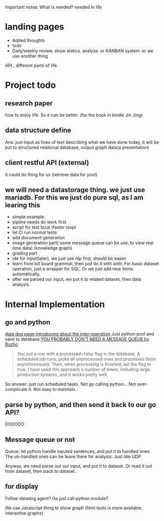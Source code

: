 Important notes:
What is needed? needed in life


# landing pages
- Added thoughts
- todo
- Daily/weekly review. show statics. analyze. or KANBAN system. or we use another thing 

API , different parts of life.

# Project todo

## research paper
how to enjoy life. So it can be better. (for the book in kindle Jin Jing)

## data structure define
Ans: just input as lines of text describing what we have done today, it will be put to structured relational database, output graph data(a presentation)

## client restful API (external)
it could do thing for us (retrieve data for yout)

## we will need a datastorage thing. we just use mariadb. For this we just do pure sql, as I am learing this

- simple example.
- pipline needs do work first.
- script for test local (faster loop)
- let CI run normal tests
- add document generation
- image generation part( some message queue can be use, to view real time data) (knowledge graph)
- grading part
- ide for input(later), we just use nlp first, should be easier
- learn from bill board grammar, then just do it with antlr. For basic dataset operation, just a wrapper for SQL. Or we just add new items automatically.
- after we parsed our input, we put it to related dataset, then data analysis.

# Internal Implementation
## go and python
[data dog page introducing about the inter-operation](https://www.datadoghq.com/blog/engineering/cgo-and-python/)
Just python pool and save to database [YOU PROBABLY DON’T NEED A MESSAGE QUEUE by Bozho](https://techblog.bozho.net/you-probably-dont-need-a-message-queue/)

> You put a row with a processed=false flag in the database. A scheduled job
> runs, picks all unprocessed ones and processes them asynchronously. Then,
> when processing is finished, set the flag to true. I have used this approach
> a number of times, including large production systems, and it works pretty
> well.

So answer: just run scheduled tasks. Not go calling python... Not
over-complicate it. Not easy to maintain.

## parse by python, and then send it back to our go API?
DODODO

## Message queue or not
Queue: let python handle inputed sentences, and put it to handled ones. The un-handled 
ones can be leave there for analysis.
Just like UDP.

Anyway,  we need parse out our input, and put it to dataset. Or read it out from 
dataset, then back to dataset.

## for display
Follow datadog agent? Go just call python module?

We use Javascript thing to show graph (html tools is more available, interactive graphs)
